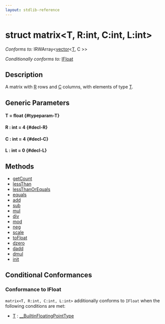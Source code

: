 ```yaml
---
layout: stdlib-reference
---
```


# struct matrix\<T, R:int, C:int, L:int\>

*Conforms to:* IRWArray\<[vector](/stdlib-reference/types/vector/index)\<[T](/stdlib-reference/types/vector/index#typeparam-T), C \>\>

*Conditionally conforms to:* [IFloat](/stdlib-reference/interfaces/IFloat/index)

## Description

A matrix with <span class='code'><a href="/stdlib-reference/types/matrix/index#typeparam-R" class="code_var">R</a></span> rows and <span class='code'><a href="/stdlib-reference/types/matrix/index#typeparam-C" class="code_var">C</a></span> columns, with elements of type <span class='code'><a href="/stdlib-reference/types/matrix/T" class="code_type">T</a></span>.


## Generic Parameters

#### T  = float {#typeparam-T}
#### R  : int = 4 {#decl-R}
#### C  : int = 4 {#decl-C}
#### L  : int = 0 {#decl-L}

## Methods

* [getCount](/stdlib-reference/types/matrix/getCount)
* [lessThan](/stdlib-reference/types/matrix/lessThan)
* [lessThanOrEquals](/stdlib-reference/types/matrix/lessThanOrEquals)
* [equals](/stdlib-reference/types/matrix/equals)
* [add](/stdlib-reference/types/matrix/add)
* [sub](/stdlib-reference/types/matrix/sub)
* [mul](/stdlib-reference/types/matrix/mul)
* [div](/stdlib-reference/types/matrix/div)
* [mod](/stdlib-reference/types/matrix/mod)
* [neg](/stdlib-reference/types/matrix/neg)
* [scale](/stdlib-reference/types/matrix/scale)
* [toFloat](/stdlib-reference/types/matrix/toFloat)
* [dzero](/stdlib-reference/types/matrix/dzero)
* [dadd](/stdlib-reference/types/matrix/dadd)
* [dmul](/stdlib-reference/types/matrix/dmul)
* [init](/stdlib-reference/types/matrix/init)

## Conditional Conformances

### Conformance to IFloat
`matrix<T, R:int, C:int, L:int>` additionally conforms to `IFloat` when the following conditions are met:

  * [T](/stdlib-reference/types/matrix/T) : [\_\_BuiltinFloatingPointType](/stdlib-reference/interfaces/BuiltinFloatingPointType/index)
